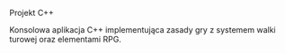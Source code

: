 Projekt C++

Konsolowa aplikacja C++ implementująca zasady gry z systemem walki turowej oraz elementami RPG.
